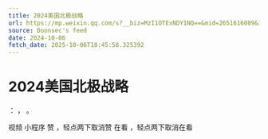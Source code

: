 ```yaml
---
title: 2024美国北极战略
url: https://mp.weixin.qq.com/s?__biz=MzI1OTExNDY1NQ==&mid=2651616089&idx=1&sn=bf9a04ea2bc78b2e3b6f4da7fd04560c
source: Doonsec's feed
date: 2024-10-06
fetch_date: 2025-10-06T18:45:58.325392
---
```


# 2024美国北极战略

：
，
。

视频
小程序
赞
，轻点两下取消赞
在看
，轻点两下取消在看